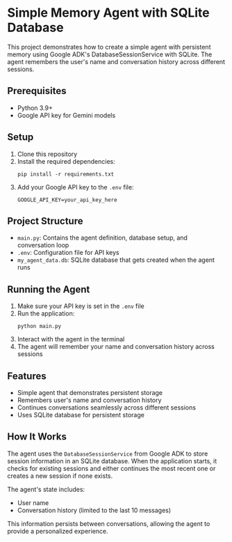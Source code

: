 # Simple Memory Agent with SQLite Database

This project demonstrates how to create a simple agent with persistent memory using Google ADK's DatabaseSessionService with SQLite. The agent remembers the user's name and conversation history across different sessions.

## Prerequisites

- Python 3.9+
- Google API key for Gemini models

## Setup

1. Clone this repository
2. Install the required dependencies:
   ```
   pip install -r requirements.txt
   ```
3. Add your Google API key to the `.env` file:
   ```
   GOOGLE_API_KEY=your_api_key_here
   ```

## Project Structure

- `main.py`: Contains the agent definition, database setup, and conversation loop
- `.env`: Configuration file for API keys
- `my_agent_data.db`: SQLite database that gets created when the agent runs

## Running the Agent

1. Make sure your API key is set in the `.env` file
2. Run the application:
   ```
   python main.py
   ```
3. Interact with the agent in the terminal
4. The agent will remember your name and conversation history across sessions

## Features

- Simple agent that demonstrates persistent storage
- Remembers user's name and conversation history
- Continues conversations seamlessly across different sessions
- Uses SQLite database for persistent storage

## How It Works

The agent uses the `DatabaseSessionService` from Google ADK to store session information in an SQLite database. When the application starts, it checks for existing sessions and either continues the most recent one or creates a new session if none exists.

The agent's state includes:
- User name
- Conversation history (limited to the last 10 messages)

This information persists between conversations, allowing the agent to provide a personalized experience. 
